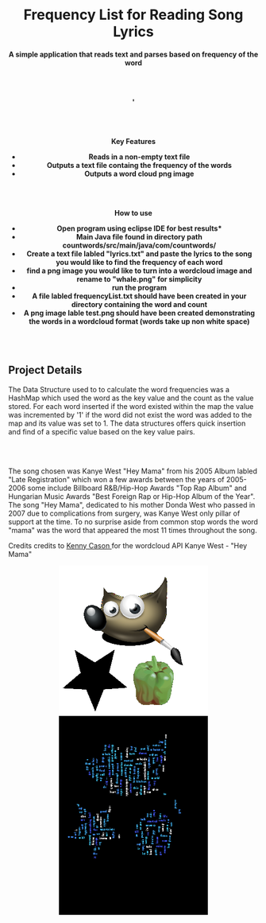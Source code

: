 



<h1 align="center">
  <br>
 Frequency List for Reading Song Lyrics
  <br>
</h1>

<h4 align="center">A simple application that reads text and parses based on frequency of the word
  
  <br><br>
  
  <p align="center">'
 
</p>

<br><br>

Key Features
<br>

* Reads in a non-empty text file
  <br>
* Outputs a text file containg the frequency of the words
  <br>
* Outputs a word cloud png image 

<br><br>


How to use
<br>


* Open program using eclipse IDE for best results*
  <br>
* Main Java file found in directory path countwords/src/main/java/com/countwords/
  <br>
* Create a text file labled "lyrics.txt" and paste the lyrics to the song
  <br>
  you would like to find the frequency of each word
  <br>
* find a png image you would like to turn into a wordcloud image and rename to "whale.png" for simplicity
  <br>
* run the program
  <br>
* A file labled frequencyList.txt should have been created in your directory containing the word and count
  <br>
* A png image lable test.png should have been created demonstrating the words in a wordcloud format
    (words take up non white space)
    
 <br><br>
 
 <h2> Project Details </h2>
 
 <p>  The Data Structure used to to calculate the word frequencies was a HashMap which used the word as the key value
      and the count as the value stored. For each word inserted if the word existed within the map the value was incremented
      by '1' if the word did not exist the word was added to the map and its value was set to 1. The data structures offers   
      quick insertion and find of a specific value based on the key value pairs. 
  </p>
  
  <br><br>
  
  <p>  The song chosen was Kanye West "Hey Mama" from his 2005 Album labled "Late Registration" which won a few awards      
       between the years of 2005-2006 some include Billboard R&B/Hip-Hop Awards "Top Rap Album" and Hungarian Music Awards   
       "Best Foreign Rap or Hip-Hop Album of the Year". The song "Hey Mama", dedicated to his mother Donda West who passed
       in 2007 due to complications from surgery, was Kanye West only pillar of support at the time. To no surprise aside 
       from common stop words the word "mama" was the word that appeared the most 11 times throughout the song.
  </p>
 
 
 

Credits
  credits to <a href= "https://github.com/kennycason/kumo">Kenny Cason </a> for the wordcloud API
  Kanye West - "Hey Mama"
  
  
  
  
  
 <p align= "center">
  <img src = "countwords/whale.png">  
<img src = "countwords/test.png">
</p>

